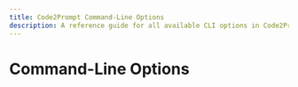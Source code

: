 ```yaml
---
title: Code2Prompt Command-Line Options
description: A reference guide for all available CLI options in Code2Prompt.
---
```


# Command-Line Options
